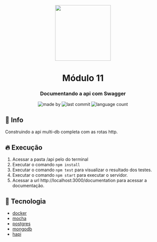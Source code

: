 <div align="center">   
   <img src="https://cdn4.iconfinder.com/data/icons/logos-and-brands/512/233_Node_Js_logo-256.png" width="180px">   
   <h1>Módulo 11</h1>
</div>

<h3 align="center">
  Documentando a api com Swagger
</h3>

<p align="center">
  <img alt="made by" src="https://img.shields.io/badge/made%20by-Gabriel%20Sousa-539E43?style=flat-square">

  <img alt="last commit" src="https://img.shields.io/github/last-commit/gabrielbudke/imersao-desenvolvimento-api?color=539E43&style=flat-square">

  <img alt="language count" src="https://img.shields.io/github/languages/count/gabrielbudke/imersao-desenvolvimento-api?color=539E43&style=flat-square">
</p>

## :pushpin: Info
Construindo a api multi-db completa com as rotas http.

## :fire: Execução
1. Acessar a pasta /api pelo do terminal
2. Executar o comando ```npm install```
3. Executar o comando ```npm test``` para visualizar o resultado dos testes.
4. Executar o comando ```npm start``` para executar o servidor.
5. Acessar a url http://localhost:3000/documentation para acessar a documentação.

## :rocket: Tecnologia
- [docker](https://www.docker.com/)
- [mocha](https://mochajs.org/)
- [postgres](https://www.postgresql.org/)
- [mongodb](https://www.mongodb.com/home)
- [hapi](https://hapi.dev/)
